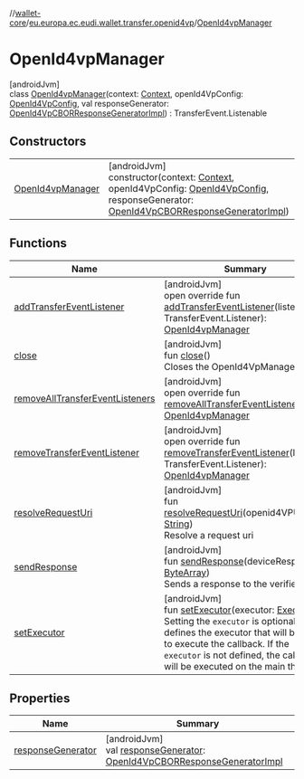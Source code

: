 //[wallet-core](../../../index.md)/[eu.europa.ec.eudi.wallet.transfer.openid4vp](../index.md)/[OpenId4vpManager](index.md)

# OpenId4vpManager

[androidJvm]\
class [OpenId4vpManager](index.md)(context: [Context](https://developer.android.com/reference/kotlin/android/content/Context.html), openId4VpConfig: [OpenId4VpConfig](../-open-id4-vp-config/index.md), val responseGenerator: [OpenId4VpCBORResponseGeneratorImpl](../-open-id4-vp-c-b-o-r-response-generator-impl/index.md)) : TransferEvent.Listenable

## Constructors

| | |
|---|---|
| [OpenId4vpManager](-open-id4vp-manager.md) | [androidJvm]<br>constructor(context: [Context](https://developer.android.com/reference/kotlin/android/content/Context.html), openId4VpConfig: [OpenId4VpConfig](../-open-id4-vp-config/index.md), responseGenerator: [OpenId4VpCBORResponseGeneratorImpl](../-open-id4-vp-c-b-o-r-response-generator-impl/index.md)) |

## Functions

| Name | Summary |
|---|---|
| [addTransferEventListener](add-transfer-event-listener.md) | [androidJvm]<br>open override fun [addTransferEventListener](add-transfer-event-listener.md)(listener: TransferEvent.Listener): [OpenId4vpManager](index.md) |
| [close](close.md) | [androidJvm]<br>fun [close](close.md)()<br>Closes the OpenId4VpManager |
| [removeAllTransferEventListeners](remove-all-transfer-event-listeners.md) | [androidJvm]<br>open override fun [removeAllTransferEventListeners](remove-all-transfer-event-listeners.md)(): [OpenId4vpManager](index.md) |
| [removeTransferEventListener](remove-transfer-event-listener.md) | [androidJvm]<br>open override fun [removeTransferEventListener](remove-transfer-event-listener.md)(listener: TransferEvent.Listener): [OpenId4vpManager](index.md) |
| [resolveRequestUri](resolve-request-uri.md) | [androidJvm]<br>fun [resolveRequestUri](resolve-request-uri.md)(openid4VPURI: [String](https://kotlinlang.org/api/latest/jvm/stdlib/kotlin/-string/index.html))<br>Resolve a request uri |
| [sendResponse](send-response.md) | [androidJvm]<br>fun [sendResponse](send-response.md)(deviceResponse: [ByteArray](https://kotlinlang.org/api/latest/jvm/stdlib/kotlin/-byte-array/index.html))<br>Sends a response to the verifier |
| [setExecutor](set-executor.md) | [androidJvm]<br>fun [setExecutor](set-executor.md)(executor: [Executor](https://developer.android.com/reference/kotlin/java/util/concurrent/Executor.html))<br>Setting the `executor` is optional and defines the executor that will be used to execute the callback. If the `executor` is not defined, the callback will be executed on the main thread. |

## Properties

| Name | Summary |
|---|---|
| [responseGenerator](response-generator.md) | [androidJvm]<br>val [responseGenerator](response-generator.md): [OpenId4VpCBORResponseGeneratorImpl](../-open-id4-vp-c-b-o-r-response-generator-impl/index.md) |
